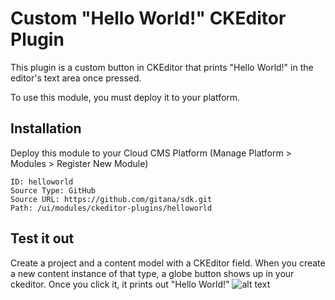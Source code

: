 # Custom "Hello World!" CKEditor Plugin

This plugin is a custom button in CKEditor that prints "Hello World!" in the editor's text area once pressed.

To use this module, you must deploy it to your platform.

## Installation

Deploy this module to your Cloud CMS Platform (Manage Platform > Modules > Register New Module)

    ID: helloworld
    Source Type: GitHub
    Source URL: https://github.com/gitana/sdk.git
    Path: /ui/modules/ckeditor-plugins/helloworld

## Test it out

Create a project and a content model with a CKEditor field. When you create a new content instance of that type, a globe button shows up in your ckeditor. Once you click it, it prints out "Hello World!"
![alt text](https://github.com/gitana/sdk/blob/master/ui/modules/ckeditor-plugins/helloworld/demo.png "Demo")
